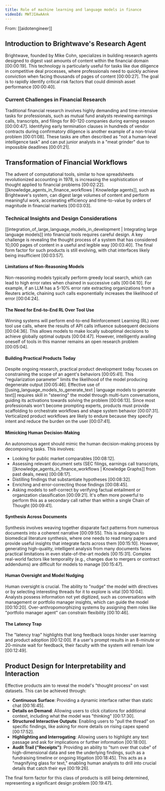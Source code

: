 ```yaml
---
title: Role of machine learning and language models in finance
videoId: MWTJIAwAAnk
---
```


From: [[aidotengineer]] <br/> 

## Introduction to Brightwave's Research Agent
Brightwave, founded by Mike Cohn, specializes in building research agents designed to digest vast amounts of content within the financial domain <a class="yt-timestamp" data-t="00:00:19">[00:00:19]</a>. This technology is particularly useful for tasks like due diligence in competitive deal processes, where professionals need to quickly achieve conviction when facing thousands of pages of content <a class="yt-timestamp" data-t="00:00:27">[00:00:27]</a>. The goal is to rapidly identify critical risk factors that could diminish asset performance <a class="yt-timestamp" data-t="00:00:40">[00:00:40]</a>.

### Current Challenges in Financial Research
Traditional financial research involves highly demanding and time-intensive tasks for professionals, such as mutual fund analysts reviewing earnings calls, transcripts, and filings for 80-120 companies during earning season <a class="yt-timestamp" data-t="00:00:47">[00:00:47]</a>. Identifying early termination clauses in hundreds of vendor contracts during confirmatory diligence is another example of a non-trivial problem <a class="yt-timestamp" data-t="00:01:08">[00:01:08]</a>. These tasks are often described as "not a human-level intelligence task" and can put junior analysts in a "meat grinder" due to impossible deadlines <a class="yt-timestamp" data-t="00:01:21">[00:01:21]</a>.

## Transformation of Financial Workflows
The advent of computational tools, similar to how spreadsheets revolutionized accounting in 1978, is increasing the sophistication of thought applied to financial problems <a class="yt-timestamp" data-t="00:02:22">[00:02:22]</a>. [[knowledge_agents_in_finance_workflows | Knowledge agents]], such as Brightwave's system, can digest large volumes of content and perform meaningful work, accelerating efficiency and time-to-value by orders of magnitude in financial markets <a class="yt-timestamp" data-t="00:03:03">[00:03:03]</a>.

### Technical Insights and Design Considerations
[[integration_of_large_language_models_in_development | Integrating large language models]] into financial tools requires careful design. A key challenge is revealing the thought process of a system that has considered 10,000 pages of content in a useful and legible way <a class="yt-timestamp" data-t="00:03:40">[00:03:40]</a>. The final form factor for such products is still evolving, with chat interfaces likely being insufficient <a class="yt-timestamp" data-t="00:03:57">[00:03:57]</a>.

#### Limitations of Non-Reasoning Models
Non-reasoning models typically perform greedy local search, which can lead to high error rates when chained in successive calls <a class="yt-timestamp" data-t="00:04:10">[00:04:10]</a>. For example, if an LLM has a 5-10% error rate extracting organizations from a Reuters article, chaining such calls exponentially increases the likelihood of error <a class="yt-timestamp" data-t="00:04:24">[00:04:24]</a>.

#### The Need for End-to-End RL Over Tool Use
Winning systems will perform end-to-end Reinforcement Learning (RL) over tool use calls, where the results of API calls influence subsequent decisions <a class="yt-timestamp" data-t="00:04:36">[00:04:36]</a>. This allows models to make locally suboptimal decisions to achieve globally optimal outputs <a class="yt-timestamp" data-t="00:04:47">[00:04:47]</a>. However, intelligently availing oneself of tools in this manner remains an open research problem <a class="yt-timestamp" data-t="00:05:04">[00:05:04]</a>.

#### Building Practical Products Today
Despite ongoing research, practical product development today focuses on constraining the scope of an agent's behaviors <a class="yt-timestamp" data-t="00:05:41">[00:05:41]</a>. This "regularization parameter" limits the likelihood of the model producing degenerate output <a class="yt-timestamp" data-t="00:05:46">[00:05:46]</a>. Effective use of [[using_language_models_to_generate_text | language models to generate text]] requires skill in "steering" the model through multi-turn conversations, guiding its activations towards solving the problem <a class="yt-timestamp" data-t="00:06:13">[00:06:13]</a>. Since most professionals won't become prompting experts, products must provide scaffolding to orchestrate workflows and shape system behavior <a class="yt-timestamp" data-t="00:07:31">[00:07:31]</a>. Verticalized product workflows are likely to endure because they specify intent and reduce the burden on the user <a class="yt-timestamp" data-t="00:07:41">[00:07:41]</a>.

#### Mimicking Human Decision-Making
An autonomous agent should mimic the human decision-making process by decomposing tasks. This involves:
*   Looking for public market comparables <a class="yt-timestamp" data-t="00:08:12">[00:08:12]</a>.
*   Assessing relevant document sets (SEC filings, earnings call transcripts, [[knowledge_agents_in_finance_workflows | Knowledge Graphs]] from past deals, news) <a class="yt-timestamp" data-t="00:08:17">[00:08:17]</a>.
*   Distilling findings that substantiate hypotheses <a class="yt-timestamp" data-t="00:08:32">[00:08:32]</a>.
*   Enriching and error-correcting those findings <a class="yt-timestamp" data-t="00:08:45">[00:08:45]</a>.
*   Asking models to self-correct by verifying factual entailment or organization classification <a class="yt-timestamp" data-t="00:09:21">[00:09:21]</a>. It's often more powerful to perform this as a secondary call rather than within a single Chain of Thought <a class="yt-timestamp" data-t="00:09:41">[00:09:41]</a>.

#### Synthesis Across Documents
Synthesis involves weaving together disparate fact patterns from numerous documents into a coherent narrative <a class="yt-timestamp" data-t="00:09:55">[00:09:55]</a>. This is analogous to biomedical literature synthesis, where one needs to read many papers and provide useful insights that integrate facts across them <a class="yt-timestamp" data-t="00:15:10">[00:15:10]</a>. However, generating high-quality, intelligent analysis from many documents faces practical limitations in even state-of-the-art models <a class="yt-timestamp" data-t="00:15:31">[00:15:31]</a>. Complex real-world factors like temporality (e.g., changes due to mergers or contract addendums) are difficult for models to manage <a class="yt-timestamp" data-t="00:15:47">[00:15:47]</a>.

#### Human Oversight and Model Nudging
Human oversight is crucial. The ability to "nudge" the model with directives or by selecting interesting threads for it to explore is vital <a class="yt-timestamp" data-t="00:10:04">[00:10:04]</a>. Analysts possess information not yet digitized, such as conversations with management or portfolio manager insights, which can guide the model <a class="yt-timestamp" data-t="00:10:20">[00:10:20]</a>. Over-anthropomorphizing systems by assigning them roles like "portfolio manager agent" can constrain flexibility <a class="yt-timestamp" data-t="00:10:46">[00:10:46]</a>.

#### The Latency Trap
The "latency trap" highlights that long feedback loops hinder user learning and product adoption <a class="yt-timestamp" data-t="00:12:00">[00:12:00]</a>. If a user's prompt results in an 8-minute or 20-minute wait for feedback, their faculty with the system will remain low <a class="yt-timestamp" data-t="00:12:49">[00:12:49]</a>.

## Product Design for Interpretability and Interaction
Effective products aim to reveal the model's "thought process" on vast datasets. This can be achieved through:
*   **Continuous Surface**: Providing a dynamic interface rather than static chat <a class="yt-timestamp" data-t="00:16:45">[00:16:45]</a>.
*   **Details on Demand**: Allowing users to click citations for additional context, including what the model was "thinking" <a class="yt-timestamp" data-t="00:17:30">[00:17:30]</a>.
*   **Structured Interactive Outputs**: Enabling users to "pull the thread" on specific findings, like asking for more details on rising capex spend <a class="yt-timestamp" data-t="00:17:52">[00:17:52]</a>.
*   **Highlighting and Interrogating**: Allowing users to highlight any text passage and ask for implications or further information <a class="yt-timestamp" data-t="00:18:00">[00:18:00]</a>.
*   **Audit Trail ("Receipts")**: Providing an ability to "turn over that cube" of high-dimensional data and see the underlying findings, such as a fundraising timeline or ongoing litigation <a class="yt-timestamp" data-t="00:18:45">[00:18:45]</a>. This acts as a "magnifying glass for text," enabling human analysts to drill into crucial details that catch their eye <a class="yt-timestamp" data-t="00:19:26">[00:19:26]</a>.

The final form factor for this class of products is still being determined, representing a significant design problem <a class="yt-timestamp" data-t="00:19:47">[00:19:47]</a>.